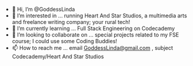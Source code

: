 - 👋 Hi, I’m @GoddessLinda
- 👀 I’m interested in ... running Heart And Star Studios, a multimedia arts and freelance writing company; your rural tech!
- 🌱 I’m currently learning ... Full Stack Engineering on Codecademy 
- 💞️ I’m looking to collaborate on ... special projects related to my FSE course; I could use some Coding Buddies!
- 📫 How to reach me ... email GoddessLinda@gmail.com , subject Codecademy/Heart And Star Studios 

<!---
GoddessLinda/GoddessLinda is a ✨ special ✨ repository because its `README.md` (this file) appears on your GitHub profile.
You can click the Preview link to take a look at your changes.
--->
